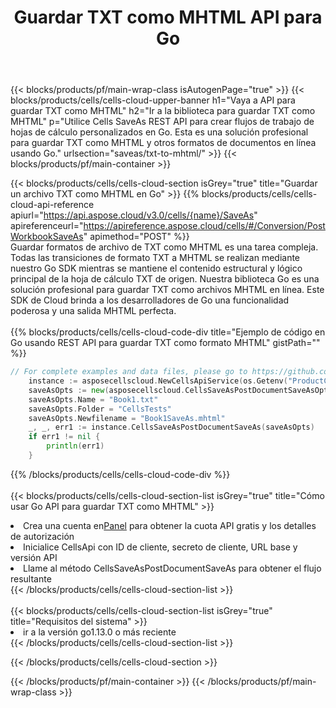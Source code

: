 ﻿---
title:  Guardar TXT como MHTML API para Go
description:  Usando Aspose.Cells Cloud SDK for Go para guardar el archivo de formato TXT como archivo de formato MHTML.
url: /es/go/saveas/txt-to-mhtml/
---
{{< blocks/products/pf/main-wrap-class isAutogenPage="true" >}}
{{< blocks/products/cells/cells-cloud-upper-banner h1="Vaya a API para guardar TXT como MHTML" h2="Ir a la biblioteca para guardar TXT como MHTML" p="Utilice Cells SaveAs REST API para crear flujos de trabajo de hojas de cálculo personalizados en Go. Esta es una solución profesional para guardar TXT como MHTML y otros formatos de documentos en línea usando Go." urlsection="saveas/txt-to-mhtml/" >}}
{{< blocks/products/pf/main-container >}}

{{< blocks/products/cells/cells-cloud-section isGrey="true" title="Guardar un archivo TXT como MHTML en Go" >}}
{{% blocks/products/cells/cells-cloud-api-reference apiurl="https://api.aspose.cloud/v3.0/cells/{name}/SaveAs" apireferenceurl="https://apireference.aspose.cloud/cells/#/Conversion/PostWorkbookSaveAs" apimethod="POST" %}}
<br/>
Guardar formatos de archivo de TXT como MHTML es una tarea compleja. Todas las transiciones de formato TXT a MHTML se realizan mediante nuestro Go SDK mientras se mantiene el contenido estructural y lógico principal de la hoja de cálculo TXT de origen. Nuestra biblioteca Go es una solución profesional para guardar TXT como archivos MHTML en línea. Este SDK de Cloud brinda a los desarrolladores de Go una funcionalidad poderosa y una salida MHTML perfecta.
<br/>
<br/>
{{% blocks/products/cells/cells-cloud-code-div title="Ejemplo de código en Go usando REST API para guardar TXT como formato MHTML" gistPath="" %}}
  
```go
// For complete examples and data files, please go to https://github.com/aspose-cells-cloud/aspose-cells-cloud-go/
    instance := asposecellscloud.NewCellsApiService(os.Getenv("ProductClientId"), os.Getenv("ProductClientSecret"))
    saveAsOpts := new(asposecellscloud.CellsSaveAsPostDocumentSaveAsOpts)
    saveAsOpts.Name = "Book1.txt"
    saveAsOpts.Folder = "CellsTests"
    saveAsOpts.Newfilename = "Book1SaveAs.mhtml"
    _, _, err1 := instance.CellsSaveAsPostDocumentSaveAs(saveAsOpts)
    if err1 != nil {
	    println(err1)
    }
```
  
{{% /blocks/products/cells/cells-cloud-code-div %}}
<br/>
<br/>
{{< blocks/products/cells/cells-cloud-section-list isGrey="true" title="Cómo usar Go API para guardar TXT como MHTML" >}}
<li> Crea una cuenta en<a href="https://dashboard.aspose.cloud/">Panel</a> para obtener la cuota API gratis y los detalles de autorización</li>
<li>Inicialice CellsApi con ID de cliente, secreto de cliente, URL base y versión API</li>
<li>Llame al método CellsSaveAsPostDocumentSaveAs para obtener el flujo resultante</li>
{{< /blocks/products/cells/cells-cloud-section-list >}}
<br/>
<br/>
{{< blocks/products/cells/cells-cloud-section-list isGrey="true" title="Requisitos del sistema" >}}
<li>ir a la versión go1.13.0 o más reciente</li>
{{< /blocks/products/cells/cells-cloud-section-list >}}

{{< /blocks/products/cells/cells-cloud-section >}}

{{< /blocks/products/pf/main-container >}}
{{< /blocks/products/pf/main-wrap-class >}}
